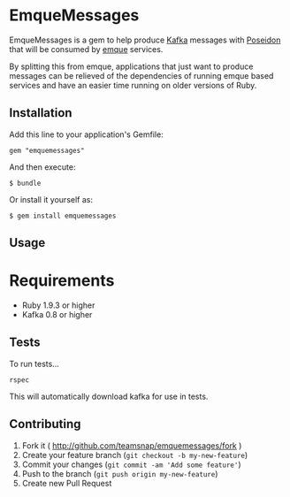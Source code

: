 # EmqueMessages

EmqueMessages is a gem to help produce [Kafka](http://kafka.apache.org/)
messages with [Poseidon](https://github.com/bpot/poseidon) that will be
consumed by [emque](https://github.com/teamsnap/emque) services.

By splitting this from emque, applications that just want to produce messages
can be relieved of the dependencies of running emque based services and have
an easier time running on older versions of Ruby.

## Installation

Add this line to your application's Gemfile:

    gem "emquemessages"

And then execute:

    $ bundle

Or install it yourself as:

    $ gem install emquemessages

## Usage

# Requirements

* Ruby 1.9.3 or higher
* Kafka 0.8 or higher

## Tests

To run tests...

```
rspec
```

This will automatically download kafka for use in tests.

## Contributing

1. Fork it ( http://github.com/teamsnap/emquemessages/fork )
2. Create your feature branch (`git checkout -b my-new-feature`)
3. Commit your changes (`git commit -am 'Add some feature'`)
4. Push to the branch (`git push origin my-new-feature`)
5. Create new Pull Request
